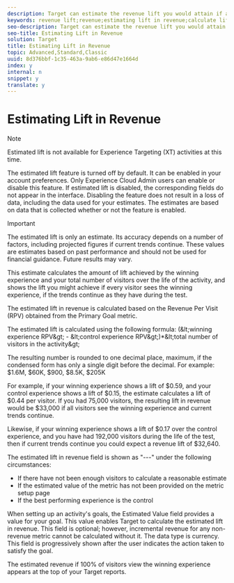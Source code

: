 ```yaml
---
description: Target can estimate the revenue lift you would attain if all users view the winning experience.
keywords: revenue lift;revenue;estimating lift in revenue;calculate lift;estimated value
seo-description: Target can estimate the revenue lift you would attain if all users view the winning experience.
seo-title: Estimating Lift in Revenue
solution: Target
title: Estimating Lift in Revenue
topic: Advanced,Standard,Classic
uuid: 8d376bbf-1c35-463a-9ab6-e86d47e1664d
index: y
internal: n
snippet: y
translate: y
---
```


# Estimating Lift in Revenue


>[!NOTE]
>
>Estimated lift is not available for Experience Targeting (XT) activities at this time.



The estimated lift feature is turned off by default. It can be enabled in your account preferences. Only Experience Cloud Admin users can enable or disable this feature. If estimated lift is disabled, the corresponding fields do not appear in the interface. Disabling the feature does not result in a loss of data, including the data used for your estimates. The estimates are based on data that is collected whether or not the feature is enabled. 


>[!IMPORTANT]
>
>The estimated lift is only an estimate. Its accuracy depends on a number of factors, including projected figures if current trends continue. These values are estimates based on past performance and should not be used for financial guidance. Future results may vary.



This estimate calculates the amount of lift achieved by the winning experience and your total number of visitors over the life of the activity, and shows the lift you might achieve if every visitor sees the winning experience, if the trends continue as they have during the test. 

The estimated lift in revenue is calculated based on the Revenue Per Visit (RPV) obtained from the Primary Goal metric. 

The estimated lift is calculated using the following formula: (&amp;lt;winning experience RPV&amp;gt; - &amp;lt;control experience RPV&amp;gt;)*&amp;lt;total number of visitors in the activity&amp;gt; 

The resulting number is rounded to one decimal place, maximum, if the condensed form has only a single digit before the decimal. For example: $1.6M, $60K, $900, $8.5K, $205K 

For example, if your winning experience shows a lift of $0.59, and your control experience shows a lift of $0.15, the estimate calculates a lift of $0.44 per visitor. If you had 75,000 visitors, the resulting lift in revenue would be $33,000 if all visitors see the winning experience and current trends continue. 

Likewise, if your winning experience shows a lift of $0.17 over the control experience, and you have had 192,000 visitors during the life of the test, then if current trends continue you could expect a revenue lift of $32,640. 

The estimated lift in revenue field is shown as "---" under the following circumstances: 


* If there have not been enough visitors to calculate a reasonable estimate
* If the estimated value of the metric has not been provided on the metric setup page
* If the best performing experience is the control


When setting up an activity's goals, the Estimated Value field provides a value for your goal. This value enables Target to calculate the estimated lift in revenue. This field is optional; however, incremental revenue for any non-revenue metric cannot be calculated without it. The data type is currency. This field is progressively shown after the user indicates the action taken to satisfy the goal. 

The estimated revenue if 100% of visitors view the winning experience appears at the top of your Target reports. 
